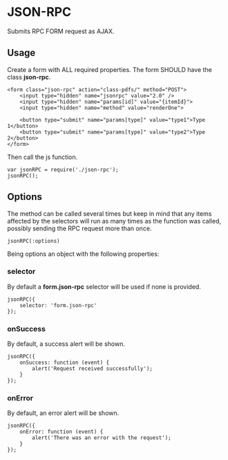 # JSON-RPC 
Submits RPC FORM request as AJAX.

## Usage
Create a form with ALL required properties. The form SHOULD have the class **json-rpc**.

```
<form class="json-rpc" action="class-pdfs/" method="POST">
	<input type="hidden" name="jsonrpc" value="2.0" />
	<input type="hidden" name="params[id]" value="{itemId}">
	<input type="hidden" name="method" value="renderOne">
	
	<button type="submit" name="params[type]" value="type1">Type 1</button>
	<button type="submit" name="params[type]" value="type2">Type 2</button>
</form>
```

Then call the js function.

```
var jsonRPC = require('./json-rpc');
jsonRPC();
```

## Options
The method can be called several times but keep in mind that any items affected by the selectors will run as many times as the function was called, possibly sending the RPC request more than once.

```
jsonRPC(:options)
```

Being options an object with the following properties:

### selector
By default a **form.json-rpc** selector will be used if none is provided. 
```
jsonRPC({
	selector: 'form.json-rpc'
});
```

### onSuccess
By default, a success alert will be shown. 
```
jsonRPC({
	onSuccess: function (event) {
		alert('Request received successfully');
	}
});
```

### onError
By default, an error alert will be shown. 
```
jsonRPC({
	onError: function (event) {
		alert('There was an error with the request');
	}
});
```